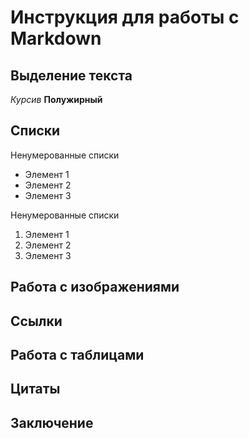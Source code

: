 # Инструкция для работы с Markdown

## Выделение текста

*Курсив*
**Полужирный**

## Списки

Ненумерованные списки

* Элемент 1
* Элемент 2
* Элемент 3

Ненумерованные списки

1. Элемент 1
1. Элемент 2
1. Элемент 3

## Работа с изображениями

## Ссылки

## Работа с таблицами

## Цитаты

## Заключение